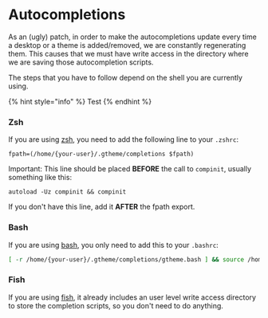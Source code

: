 # Autocompletions

As an (ugly) patch, in order to make the autocompletions update every time a desktop or a theme is added/removed, we are constantly regenerating them. This causes that we must have write access in the directory where we are saving those autocompletion scripts.

The steps that you have to follow depend on the shell you are currently using.

{% hint style="info" %}
Test
{% endhint %}

### Zsh

If you are using [zsh](https://www.zsh.org/), you need to add the following line to your `.zshrc`:

```
fpath=(/home/{your-user}/.gtheme/completions $fpath)
```

Important: This line should be placed **BEFORE** the call to `compinit`, usually something like this:

```
autoload -Uz compinit && compinit
```

If you don't have this line, add it **AFTER** the fpath export.

### Bash

If you are using [bash](https://www.gnu.org/software/bash/), you only need to add this to your `.bashrc`:

```bash
[ -r /home/{your-user}/.gtheme/completions/gtheme.bash ] && source /home/{your-user}/.gtheme/completions/gtheme.bash
```

### Fish

If you are using [fish](https://github.com/fish-shell/fish-shell), it already includes an user level write access directory to store the completion scripts, so you don't need to do anything.
